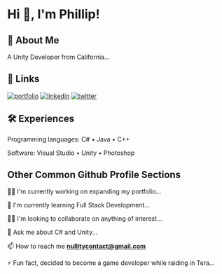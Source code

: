 
# Hi 👋, I'm Phillip!


## 🚀 About Me
A Unity Developer from California...


## 🔗 Links
[![portfolio](https://img.shields.io/badge/my_portfolio-000?style=for-the-badge&logo=ko-fi&logoColor=white)](https://nu11ity.weebly.com/)
[![linkedin](https://img.shields.io/badge/linkedin-0A66C2?style=for-the-badge&logo=linkedin&logoColor=white)](https://www.linkedin.com/in/phillip-gonzales-747367116/)
[![twitter](https://img.shields.io/badge/twitter-1DA1F2?style=for-the-badge&logo=twitter&logoColor=white)](https://twitter.com/nu11ity)

## 🛠 Experiences
Programming languages: C# • Java • C++

Software: Visual Studio • Unity • Photoshop


## Other Common Github Profile Sections
👩‍💻 I'm currently working on expanding my portfolio...

🧠 I'm currently learning Full Stack Development...

👯‍♀️ I'm looking to collaborate on anything of interest...

💬 Ask me about C# and Unity...

📫 How to reach me **nullitycontact@gmail.com**

⚡️ Fun fact, decided to become a game developer while raiding in Tera...

